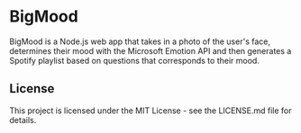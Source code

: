 # BigMood
BigMood is a Node.js web app that takes in a photo of the user's face, determines their mood with the Microsoft Emotion API and then generates a Spotify playlist based on questions that corresponds to their mood.
​
## License
This project is licensed under the MIT License - see the LICENSE.md file for details.

